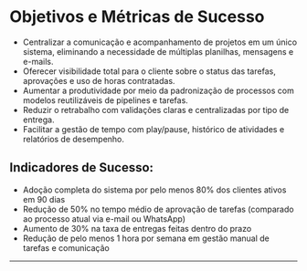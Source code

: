 # Objetivos e Métricas de Sucesso

* Centralizar a comunicação e acompanhamento de projetos em um único sistema, eliminando a necessidade de múltiplas planilhas, mensagens e e-mails.
* Oferecer visibilidade total para o cliente sobre o status das tarefas, aprovações e uso de horas contratadas.
* Aumentar a produtividade por meio da padronização de processos com modelos reutilizáveis de pipelines e tarefas.
* Reduzir o retrabalho com validações claras e centralizadas por tipo de entrega.
* Facilitar a gestão de tempo com play/pause, histórico de atividades e relatórios de desempenho.

## Indicadores de Sucesso:

* Adoção completa do sistema por pelo menos 80% dos clientes ativos em 90 dias
* Redução de 50% no tempo médio de aprovação de tarefas (comparado ao processo atual via e-mail ou WhatsApp)
* Aumento de 30% na taxa de entregas feitas dentro do prazo
* Redução de pelo menos 1 hora por semana em gestão manual de tarefas e comunicação

---
